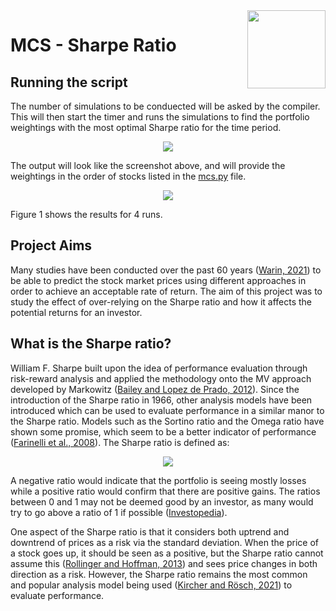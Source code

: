 <img align="right" src="https://cdn-icons-png.flaticon.com/512/9144/9144377.png" width="125">

# MCS - Sharpe Ratio

## Running the script

The number of simulations to be conduected will be asked by the compiler. This will then start the timer and runs the simulations to find the portfolio weightings with the most optimal Sharpe ratio for the time period. 

<p align="center">
  <img src="https://user-images.githubusercontent.com/80691974/208108303-96310acc-fedf-46db-850c-f8a7dd841b06.JPG">
</p>

The output will look like the screenshot above, and will provide the weightings in the order of stocks listed in the [mcs.py](https://github.com/sachinlim/mcs-sharpe-ratio/blob/main/mcs.py#L19) file. 


<p align="center">
  <img src="https://user-images.githubusercontent.com/80691974/208106788-51dff70a-32fc-407e-a4c1-5f9518097fc2.JPG">
</p>

Figure 1 shows the results for 4 runs.

## Project Aims

Many studies have been conducted over the past 60 years ([Warin, 2021](https://arxiv.org/pdf/2101.02044.pdf)) to be able to predict the stock market prices using different approaches in order to achieve an acceptable rate of return. The aim of this project was to study the effect of over-relying on the Sharpe ratio and how it affects the potential returns for an investor. 

## What is the Sharpe ratio?

William F. Sharpe built upon the idea of performance evaluation through risk-reward analysis and applied the methodology onto the MV approach developed by Markowitz ([Bailey and Lopez de Prado, 2012](https://deliverypdf.ssrn.com/delivery.php?ID=878026005027092092121073110093097010103027035008001066117065020121081067100096126101059057107022010023114101111065091094118108122051044060017007080125114100115066062023080067016125107024067024023090123122106103103072100122095079092112119112126029110&EXT=pdf&INDEX=TRUE)). Since the introduction of the Sharpe ratio in 1966, other analysis models have been introduced which can be used to evaluate performance in a similar manor to the Sharpe ratio. Models such as the Sortino ratio and the Omega ratio have shown some promise, which seem to be a better indicator of performance ([Farinelli et al., 2008](https://d1wqtxts1xzle7.cloudfront.net/47086157/j.jbankfin.2007.12.02620160707-18517-14a6h8r-libre.pdf?1467916611=&response-content-disposition=inline%3B+filename%3DBeyond_Sharpe_ratio_Optimal_asset_alloca.pdf&Expires=1671199897&Signature=WgZMegMhXXcSvXwodUkiiiax2FonyS~33K-mOQDHbDVosd2jhY8HWAkvThJZz1KIwk885tjNrPGDEf0P7hZ3Rv6P7byRO2yL8d4bwcWhsitVz58Z5RKRV2I84fpT7mqKnyE92N-Y-zqwitNSkUq7NaThv8Atp~bE74fZbSDV-c6O4CDGjYAFGqIF9Y37VtOZfYbejXregJgs0hS5-PJOjVjYtCGEy35A-hiu~W5yHhbwrr5~YVsiMVw~yQ1agwGR~An824gXzv7FKqq5Su4-V1ZuOMzkrQtUJfUqMTwRtWuwqAiklvkuWCA5Ln1imOMe2c6KCVSNP7NMI65~IZZVDA__&Key-Pair-Id=APKAJLOHF5GGSLRBV4ZA)). The Sharpe ratio is defined as:

<p align="center">
  <img src="https://user-images.githubusercontent.com/80691974/208106847-739a405d-fd80-4005-8c5d-843b2dd1c549.JPG">
</p>

A negative ratio would indicate that the portfolio is seeing mostly losses while a positive ratio would confirm that there are positive gains. The ratios between 0 and 1 may not be deemed good by an investor, as many would try to go above a ratio of 1 if possible ([Investopedia](https://www.investopedia.com/terms/s/sharperatio.asp)).

One aspect of the Sharpe ratio is that it considers both uptrend and downtrend of prices as a risk via the standard deviation. When the price of a stock goes up, it should be seen as a positive, but the Sharpe ratio cannot assume this ([Rollinger and Hoffman, 2013](http://ea.kitgain.com/content/uploadfile/202102/9e631613532179.pdf)) and sees price changes in both direction as a risk. However, the Sharpe ratio remains the most common and popular analysis model being used ([Kircher and Rösch, 2021](https://www.sciencedirect.com/science/article/pii/S0378426621002375)) to evaluate performance.
